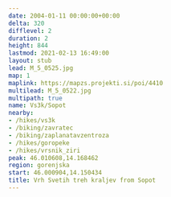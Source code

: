 ```yaml
---
date: 2004-01-11 00:00:00+00:00
delta: 320
difflevel: 2
duration: 2
height: 844
lastmod: 2021-02-13 16:49:00
layout: stub
lead: M_5_0525.jpg
map: 1
maplink: https://mapzs.projekti.si/poi/4410
multilead: M_5_0522.jpg
multipath: true
name: Vs3k/Sopot
nearby:
- /hikes/vs3k
- /biking/zavratec
- /biking/zaplanatavzentroza
- /hikes/goropeke
- /hikes/vrsnik_ziri
peak: 46.010608,14.168462
region: gorenjska
start: 46.000904,14.150434
title: Vrh Svetih treh kraljev from Sopot
---
```

